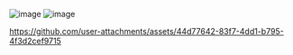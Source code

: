 ![image](https://github.com/user-attachments/assets/9aef491c-dba9-423f-bd45-ed4561d49cee)
![image](https://github.com/user-attachments/assets/f0f21bf0-a9e4-4571-8104-a2894cb30a67)




https://github.com/user-attachments/assets/44d77642-83f7-4dd1-b795-4f3d2cef9715

